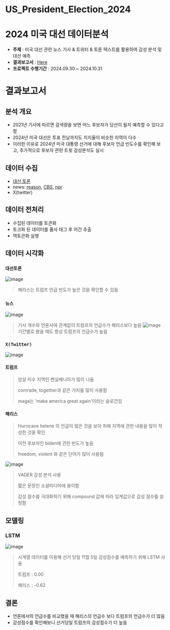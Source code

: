 # US_President_Election_2024
# 2024 미국 대선 데이터분석

- __주제__ : 미국 대선 관련 뉴스 기사 & 트위터 & 토론 텍스트를 활용하여 감성 분석 및 대선 예측
- __결과보고서__ : [Here](https://github.com/b00kkk/US_President_Election_2024/blob/main/results_report.pdf
  )
- __프로젝트 수행기간__ : 2024.09.30 ~ 2024.10.31

# 결과보고서
## 분석 개요
- 2021년 기사에 따르면 검색량을 보면 어느 후보자가 당선이 될지 예측할 수 있다고 함
- 2024년 미국 대선은 투표 전날까지도 지지율이 비슷한 지역이 다수
- 이러한 이유로 2024년 미국 대통령 선거에 대해 후보자 언급 빈도수를 확인해 보고, 추가적으로 후보자 관련 트윗 감성분석도 실시


## 데이터 수집
- [대선 토론](https://www.kaggle.com/datasets/sohambhagwat/presidential-debate-2-transcript2024)
- news: [reason](https://reason.com/category/politics/elections/election-2024/), [CBS](https://www.cbsnews.com/feature/election-2024/), [npr](https://www.npr.org/sections/elections/)
- X(twitter)

## 데이터 전처리
- 수집된 데이터를 토큰화
- 토크화 된 데이터를 품사 태그 후 어간 추출
- 역토큰화 실행

## 데이터 시각화
### `대선토론`
![image](https://github.com/user-attachments/assets/f8f69696-498e-440e-a78e-995873e0bcf0)
> 해리스는 트럼프 언급 빈도가 높은 것을 확인할 수 있음
### `뉴스`
![image](https://github.com/user-attachments/assets/b0d07fad-7e87-40aa-9cbe-e08088de6e59)
> 기사 개수와 언론사에 관계없이 트럼프의 언급수가 해리스보다 높음
![image](https://github.com/user-attachments/assets/24ef4573-55bb-462c-b410-09f637c85b5a)
> 기간별로 봤을 때도 항상 트럼프의 언급수가 높음
### `X(Twitter)`
![image](https://github.com/user-attachments/assets/4fba5ede-e915-4377-a079-40add034e596)
#### 트럼프
> 암살 미수 지역인 펜실베니아가 많이 나옴
> 
> comrade, together과 같은 가치를 많이 사용함
> 
> maga는 'make america great again'이라는 슬로건임
#### 해리스
> Hurricane helene 의 언급이 많은 것을 보아 피해 지역에 관한 내용을 많이 작성한 것을 확인
>
> 이전 후보자인 biden에 관한 빈도가 높음
>
> freedom, violent 와 같은 단어가 많이 사용됨

![image](https://github.com/user-attachments/assets/07a01d53-aab0-46eb-8fa9-6129a9599f0d)
> VADER 감성 분석 사용
>
> 짧은 문장인 소셜미디어에 용이함
>
> 감성 점수를 극대화하기 위해 compound 값에 따라 임계값으로 감성 점수를 설정함

## 모델링
### LSTM
![image](https://github.com/user-attachments/assets/60156287-aa90-483f-8039-8e0e9070afcd)
> 시계열 데이터를 이용해 선거 당일 11월 5일 감성점수를 예측하기 위해 LSTM 사용
>
> 트럼프 : 0.00
>
> 해리스 : -0.62

## 결론
- 언론에서의 언급수를 비교했을 때 해리스의 언급수 보다 트럼프의 언급수가 더 많음
- 감성점수를 확인해보니 선거당일 트럼프의 감성점수가 더 높음
